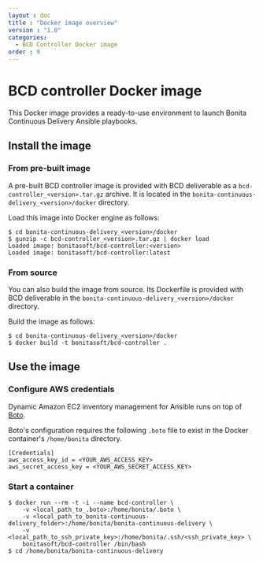 ```yaml
---
layout : doc
title : "Docker image overview"
version : "1.0"
categories:
  - BCD Controller Docker image
order : 9
---
```

# BCD controller Docker image

This Docker image provides a ready-to-use environment to launch Bonita Continuous Delivery Ansible playbooks.

## Install the image

### From pre-built image

A pre-built BCD controller image is provided with BCD deliverable as a `bcd-controller_<version>.tar.gz` archive. It is located in the `bonita-continuous-delivery_<version>/docker` directory.

Load this image into Docker engine as follows:
```
$ cd bonita-continuous-delivery_<version>/docker
$ gunzip -c bcd-controller_<version>.tar.gz | docker load
Loaded image: bonitasoft/bcd-controller:<version>
Loaded image: bonitasoft/bcd-controller:latest
```

### From source

You can also build the image from source. Its Dockerfile is provided with BCD deliverable in the `bonita-continuous-delivery_<version>/docker` directory.

Build the image as follows:
```
$ cd bonita-continuous-delivery_<version>/docker
$ docker build -t bonitasoft/bcd-controller .
```

## Use the image

### Configure AWS credentials

Dynamic Amazon EC2 inventory management for Ansible runs on top of [Boto](https://aws.amazon.com/sdk-for-python/).

Boto's configuration requires the following `.boto` file to exist in the Docker container's `/home/bonita` directory.

```
[Credentials]
aws_access_key_id = <YOUR_AWS_ACCESS_KEY>
aws_secret_access_key = <YOUR_AWS_SECRET_ACCESS_KEY>
```

### Start a container

```
$ docker run --rm -t -i --name bcd-controller \
    -v <local_path_to_.boto>:/home/bonita/.boto \
    -v <local_path_to_bonita-continuous-delivery_folder>:/home/bonita/bonita-continuous-delivery \
    -v <local_path_to_ssh_private_key>:/home/bonita/.ssh/<ssh_private_key> \
    bonitasoft/bcd-controller /bin/bash
$ cd /home/bonita/bonita-continuous-delivery
```
